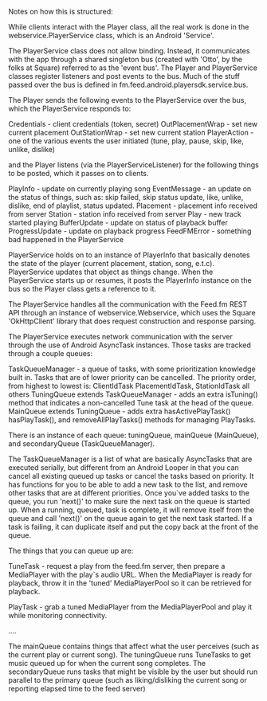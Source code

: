 Notes on how this is structured:

While clients interact with the Player class, all the real work
is done in the webservice.PlayerService class, which is an
Android 'Service'.

The PlayerService class does not allow binding. Instead, it
communicates with the app through a shared singleton bus (created with
'Otto', by the folks at Square) referred to as the 'event bus'. 
The Player and PlayerService classes register listeners and
post events to the bus. Much of the stuff passed over the bus
is defined in fm.feed.android.playersdk.service.bus.

The Player sends the following events to the PlayerService
over the bus, which the PlayerService responds to:

  Credentials - client credentials (token, secret)
  OutPlacementWrap - set new current placement
  OutStationWrap - set new current station
  PlayerAction - one of the various events the user initiated 
                 (tune, play, pause, skip, like, unlike, dislike)

and the Player listens (via the PlayerServiceListener) for the
following things to be posted, which it passes on to clients.

  PlayInfo - update on currently playing song
  EventMessage - an update on the status of things, such as:
                skip failed, skip status update, like, unlike, dislike,
                end of playlist, status updated.
  Placement - placement info received from server
  Station - station info received from server
  Play - new track started playing
  BufferUpdate - update on status of playback buffer
  ProgressUpdate - update on playback progress
  FeedFMError - something bad happened in the PlayerService


PlayerService holds on to an instance of PlayerInfo that basically
denotes the state of the player (current placement, station, song, e.t.c).
PlayerService updates that object as things change.  When the PlayerService
starts up or resumes, it posts the PlayerInfo instance on the bus so the
Player class gets a reference to it.

The PlayerService handles all the communication with the Feed.fm
REST API through an instance of webservice.Webservice, which uses
the Square 'OkHttpClient' library that does request construction
and response parsing.

The PlayerService executes network communication with the server
through the use of Android AsyncTask instances. Those tasks are
tracked through a couple queues:

  TaskQueueManager - a queue of tasks, with some
    prioritization knowledge built in. Tasks that are of lower
    priority can be cancelled. The priority order, from highest
    to lowest is:
      ClientIdTask
      PlacementIdTask, StationIdTask
      all others
  TuningQueue extends TaskQueueManager - adds an extra
    isTuning() method that indicates a non-cancelled Tune task at
    the head of the queue.
  MainQueue extends TuningQueue - adds extra hasActivePlayTask()
    hasPlayTask(), and removeAllPlayTasks() methods for managing
    PlayTasks.

There is an instance of each queue: tuningQueue, mainQueue (MainQueue),
and secondaryQueue (TaskQueueManager). 

The TaskQueueManager is a list of what are basically AsyncTasks
that are executed serially, but different from an Android Looper
in that you can cancel all existing queued up tasks or cancel
the tasks based on priority. It has functions for you to be able
to add a new task to the list, and remove other tasks that are at
different priorities. Once you`ve added tasks to the queue, you
run 'next()' to make sure the next task on the queue is started
up. When a running, queued, task is complete, it will remove
itself from the queue and call 'next()' on the queue again to
get the next task started. If a task is failing, it can duplicate
itself and put the copy back at the front of the queue.

The things that you can queue up are:

TuneTask - request a play from the feed.fm server, then prepare
  a MediaPlayer with the play`s audio URL. When the MediaPlayer
  is ready for playback, throw it in the 'tuned' MediaPlayerPool
  so it can be retrieved for playback.

PlayTask - grab a tuned MediaPlayer from the MediaPlayerPool and
  play it while monitoring connectivity. 

....

The mainQueue contains things that affect what the user perceives
(such as the current play or current song). The tuningQueue runs
TuneTasks to get music queued up for when the current song completes.
The secondaryQueue runs tasks that might be visible by the user
but should run parallel to the primary queue (such as liking/disliking
the current song or reporting elapsed time to the feed server)


